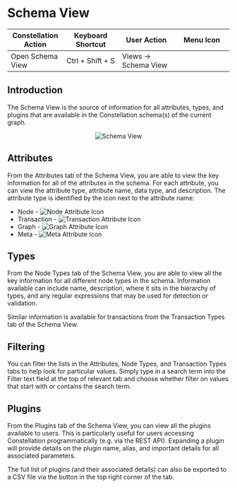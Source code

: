 # Schema View

<table class="table table-striped">
<colgroup>
<col style="width: 25%" />
<col style="width: 25%" />
<col style="width: 25%" />
<col style="width: 25%" />
</colgroup>
<thead>
<tr class="header">
<th>Constellation Action</th>
<th>Keyboard Shortcut</th>
<th>User Action</th>
<th>Menu Icon</th>
</tr>
</thead>
<tbody>
<tr class="odd">
<td>Open Schema View</td>
<td>Ctrl + Shift + S</td>
<td>Views -&gt; Schema View</td>
<td><div style="text-align: center">
<img src="../ext/docs/CoreSchemaView/src/au/gov/asd/tac/constellation/views/schemaview/resources/schema_view.png" width="16" height="16" />
</div></td>
</tr>
</tbody>
</table>

## Introduction

The Schema View is the source of information for all attributes, types,
and plugins that are available in the Constellation schema(s) of the
current graph.

<div style="text-align: center">

<img src="../ext/docs/CoreSchemaView/src/au/gov/asd/tac/constellation/views/schemaview/resources/SchemaView.png" alt="Schema
View" />

</div>

## Attributes

From the Attributes tab of the Schema View, you are able to view the key
information for all of the attributes in the schema. For each attribute,
you can view the attribute type, attribute name, data type, and
description. The attribute type is identified by the icon next to the
attribute name:

-   Node - <img src="../ext/docs/CoreSchemaView/src/au/gov/asd/tac/constellation/views/schemaview/resources/SchemaNodeAttribute.png" alt="Node Attribute
    Icon" />
-   Transaction - <img src="../ext/docs/CoreSchemaView/src/au/gov/asd/tac/constellation/views/schemaview/resources/SchemaTransactionAttribute.png" alt="Transaction Attribute
    Icon" />
-   Graph - <img src="../ext/docs/CoreSchemaView/src/au/gov/asd/tac/constellation/views/schemaview/resources/SchemaGraphAttribute.png" alt="Graph Attribute
    Icon" />
-   Meta - <img src="../ext/docs/CoreSchemaView/src/au/gov/asd/tac/constellation/views/schemaview/resources/SchemaMetaAttribute.png" alt="Meta Attribute
    Icon" />

## Types

From the Node Types tab of the Schema View, you are able to view all the
key information for all different node types in the schema. Information
available can include name, description, where it sits in the hierarchy
of types, and any regular expressions that may be used for detection or
validation.

Similar information is available for transactions from the Transaction
Types tab of the Schema View.

## Filtering

You can filter the lists in the Attributes, Node Types, and Transaction
Types tabs to help look for particular values. Simply type in a search
term into the Filter text field at the top of relevant tab and choose
whether filter on values that start with or contains the search term.

## Plugins

From the Plugins tab of the Schema View, you can view all the plugins
available to users. This is particularly useful for users accessing
Constellation programmatically (e.g. via the REST API). Expanding a
plugin will provide details on the plugin name, alias, and important
details for all associated parameters.

The full list of plugins (and their associated details) can also be
exported to a CSV file via the button in the top right corner of the
tab.
